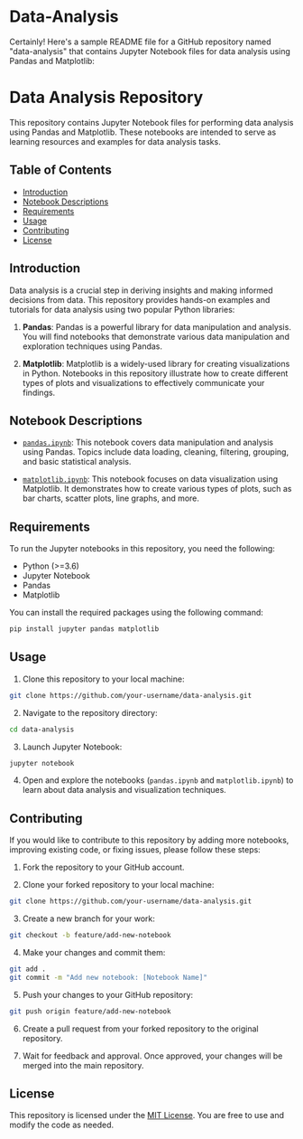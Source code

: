 # Data-Analysis


Certainly! Here's a sample README file for a GitHub repository named "data-analysis" that contains Jupyter Notebook files for data analysis using Pandas and Matplotlib:

# Data Analysis Repository

This repository contains Jupyter Notebook files for performing data analysis using Pandas and Matplotlib. These notebooks are intended to serve as learning resources and examples for data analysis tasks.

## Table of Contents

- [Introduction](#introduction)
- [Notebook Descriptions](#notebook-descriptions)
- [Requirements](#requirements)
- [Usage](#usage)
- [Contributing](#contributing)
- [License](#license)

## Introduction

Data analysis is a crucial step in deriving insights and making informed decisions from data. This repository provides hands-on examples and tutorials for data analysis using two popular Python libraries:

1. **Pandas**: Pandas is a powerful library for data manipulation and analysis. You will find notebooks that demonstrate various data manipulation and exploration techniques using Pandas.

2. **Matplotlib**: Matplotlib is a widely-used library for creating visualizations in Python. Notebooks in this repository illustrate how to create different types of plots and visualizations to effectively communicate your findings.

## Notebook Descriptions

- [`pandas.ipynb`](pandas.ipynb): This notebook covers data manipulation and analysis using Pandas. Topics include data loading, cleaning, filtering, grouping, and basic statistical analysis.

- [`matplotlib.ipynb`](matplotlib.ipynb): This notebook focuses on data visualization using Matplotlib. It demonstrates how to create various types of plots, such as bar charts, scatter plots, line graphs, and more.

## Requirements

To run the Jupyter notebooks in this repository, you need the following:

- Python (>=3.6)
- Jupyter Notebook
- Pandas
- Matplotlib

You can install the required packages using the following command:

```bash
pip install jupyter pandas matplotlib
```

## Usage

1. Clone this repository to your local machine:

```bash
git clone https://github.com/your-username/data-analysis.git
```

2. Navigate to the repository directory:

```bash
cd data-analysis
```

3. Launch Jupyter Notebook:

```bash
jupyter notebook
```

4. Open and explore the notebooks (`pandas.ipynb` and `matplotlib.ipynb`) to learn about data analysis and visualization techniques.

## Contributing

If you would like to contribute to this repository by adding more notebooks, improving existing code, or fixing issues, please follow these steps:

1. Fork the repository to your GitHub account.

2. Clone your forked repository to your local machine:

```bash
git clone https://github.com/your-username/data-analysis.git
```

3. Create a new branch for your work:

```bash
git checkout -b feature/add-new-notebook
```

4. Make your changes and commit them:

```bash
git add .
git commit -m "Add new notebook: [Notebook Name]"
```

5. Push your changes to your GitHub repository:

```bash
git push origin feature/add-new-notebook
```

6. Create a pull request from your forked repository to the original repository.

7. Wait for feedback and approval. Once approved, your changes will be merged into the main repository.

## License

This repository is licensed under the [MIT License](LICENSE). You are free to use and modify the code as needed.
